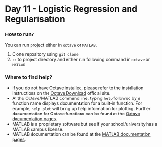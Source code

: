# Day 11 - Logistic Regression and Regularisation



### How to run?
You can run project either in `octave` or `MATLAB`. 
1. Clone repository using `git clone `
2. `cd` to project directory and either run following command in `octave` or `MATLAB`


### Where to find help?
* If you do not have Octave installed, please refer to the installation instructions on the [Octave Download](https://www.gnu.org/software/octave/download.html) official site.
* At the Octave/MATLAB command line, typing `help` followed by a function name displays documentation for a built-in function. For example, `help plot` will bring up help information for plotting. Further documentation for Octave functions can be found at the [Octave documentation pages](https://octave.org/doc/v5.2.0/). 
* MATLAB is a proprietary software but see if your school/university has a [MATLAB campus license](https://in.mathworks.com/academia/tah-support-program/eligibility.html). 
* MATLAB documentation can be found at the [MATLAB documentation pages](https://in.mathworks.com/help/matlab/?refresh=true).
